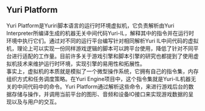 ﻿## Yuri Platform

Yuri Platform是Yuriri脚本语言的运行时环境虚拟机，它负责解析由Yuri Interpreter所编译生成的机器无关中间代码Yuri-IL，解释其中的指令并在运行时环境中执行它们。通过对不同的运行平台编写针对相同解析Yuri IL中间代码的虚拟机，理论上可以实现一份同样游戏逻辑的脚本可以跨平台使用，降低了针对不同平台进行适配的工作量。目前许多关于游戏引擎和脚本引擎的研究也都提到了使用虚拟机技术来维护运行时环境，实现引擎的易用性和拓展性。<br/>
事实上，虚拟机的本质就是模拟了一个微型操作系统，它拥有自己的指令集，内存组织方式和任务调度策略。在Yuri Engine项目中，这个指令集就是Yuri-IL机器无关的中间代码中的命令。Yuri Platform通过解析这些命令，来进行游戏后台的数据存储与操作，并调用当前平台的图形、音频和设备IO接口来实现游戏数据的呈现以及与用户的交互。
